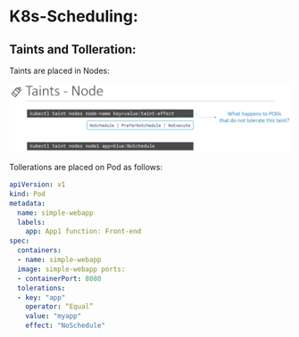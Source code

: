 # K8s-Scheduling:

## Taints and Tolleration:

Taints are placed in Nodes:

![1692920183923](image/Readme/1692920183923.png)

Tollerations are placed on Pod as follows:

```yaml
apiVersion: v1 
kind: Pod 
metadata:
  name: simple-webapp 
  labels:
    app: App1 function: Front-end
spec:
  containers:
  - name: simple-webapp
  image: simple-webapp ports:
  - containerPort: 8080
  tolerations:
  - key: "app"
    operator: “Equal”
    value: "myapp"
    effect: "NoSchedule"
```
